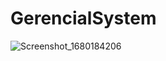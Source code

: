 # GerencialSystem
![Screenshot_1680184206](https://user-images.githubusercontent.com/49843350/228862457-378af31e-4b83-462c-af5f-78b1cef9e50d.png)
